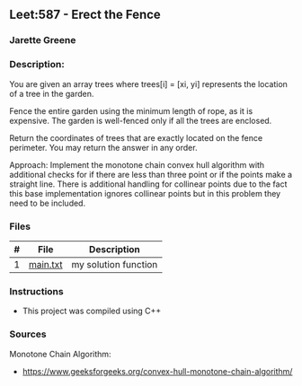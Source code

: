 ## Leet:587 - Erect the Fence 
### Jarette Greene
### Description:

You are given an array trees where trees[i] = [xi, yi] represents the location of a tree in the garden.

Fence the entire garden using the minimum length of rope, as it is expensive. The garden is well-fenced only if all the trees are enclosed.

Return the coordinates of trees that are exactly located on the fence perimeter. You may return the answer in any order.

Approach: Implement the monotone chain convex hull algorithm with additional checks for if there are less than three point or if the points make a straight line. There is additional handling for collinear points due to the fact this base implementation ignores collinear points but in this problem they need to be included. 

### Files

|   #   | File                       | Description                                                |
| :---: | -------------------------- | ---------------------------------------------------------- |
|   1   | [main.txt](https://github.com/Jarette/4883-Prog-Tech/blob/main/Assignments/A09/main.txt)     | my solution function                                             |


### Instructions

- This project was compiled using C++

### Sources

Monotone Chain Algorithm:

- https://www.geeksforgeeks.org/convex-hull-monotone-chain-algorithm/


